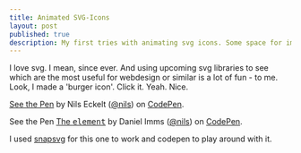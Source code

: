 ```yaml
---
title: Animated SVG-Icons
layout: post
published: true
description: My first tries with animating svg icons. Some space for improvements left.
---
```


I love svg. I mean, since ever. And using upcoming svg libraries to see which are the most useful for webdesign or similar is a lot of fun - to me. Look, I made a 'burger icon'. Click it. Yeah. Nice.

[See the Pen](http://codepen.io/nils/pen/AfGug/) by Nils Eckelt ([@nils](http://codepen.io/nils)) on [CodePen](http://codepen.io).

<p data-height="268" data-theme-id="0" data-slug-hash="AfGug" data-default-tab="result" class='codepen'>See the Pen <a href='http://codepen.io/nils/pen/AfGug/'>The <samp> element</a> by Daniel Imms (<a href='http://codepen.io/nils'>@nils</a>) on <a href='http://codepen.io'>CodePen</a>.</p>
<script async src="//codepen.io/assets/embed/ei.js"></script>


I used [snapsvg](http://snapsvg.io/) for this one to work and codepen to play around with it.